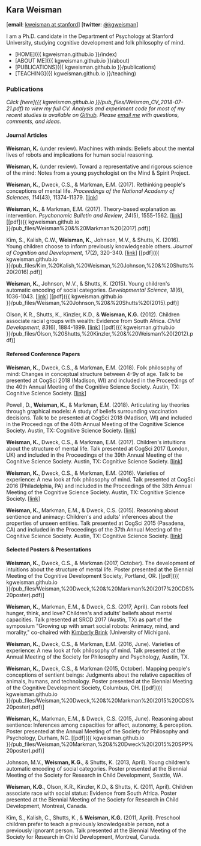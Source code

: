 ## Kara Weisman

[**email**: [kweisman at stanford](mailto:kweisman@stanford.edu)] [**twitter**: [@kgweisman](https://twitter.com/kgweisman)]

I am a Ph.D. candidate in the Department of Psychology at Stanford University, studying cognitive development and folk philosophy of mind.

* [HOME]({{ kgweisman.github.io }}/index)
* [ABOUT ME]({{ kgweisman.github.io }}/about)
* [PUBLICATIONS]({{ kgweisman.github.io }}/publications)
* [TEACHING]({{ kgweisman.github.io }}/teaching)

### Publications

_Click [here]({{ kgweisman.github.io }}/pub_files/Weisman_CV_2018-07-21.pdf) to view my full CV. Analysis and experiment code for most of my recent studies is available on [Github](https://github.com/kgweisman). Please [email me](mailto:kweisman@stanford.edu) with questions, comments, and ideas._

#### Journal Articles

**Weisman, K.** (under review). Machines with minds: Beliefs about the mental lives of robots and implications for human social reasoning.

**Weisman, K.** (under review). Toward a representative and rigorous science of the mind: Notes
from a young psychologist on the Mind & Spirit Project.

**Weisman, K.**, Dweck, C.S., & Markman, E.M. (2017). Rethinking people's conceptions of mental life. _Proceedings of the National Academy of Sciences_, _114_(43), 11374-11379. [[link](http://www.pnas.org/content/114/43/11374.short)]

**Weisman, K.**, & Markman, E.M. (2017). Theory-based explanation as intervention. _Psychonomic Bulletin and Review_, _24_(5), 1555-1562. [[link](http://www.readcube.com/articles/10.3758/s13423-016-1207-2'author_access_token=sDJbPfAPbRSIbsLbDlGa8ZAH0g46feNdnc402WrhzyrXfM5itBtMyVjVlB6lonXukRiOpuDRan29-KQZFHMnjqz8isY7i0JADwz7M61StkaFLCPB5xg6ZdX_nyzcJ_t_fElFpwuVnNZVDUw3pDYyEg%3D%3D)] [[pdf]({{ kgweisman.github.io }}/pub_files/Weisman%20&%20Markman%20(2017).pdf)]

Kim, S., Kalish, C.W., **Weisman, K.**, Johnson, M.V., & Shutts, K. (2016). Young children choose to inform previously knowledgeable others. _Journal of Cognition and Development_, _17_(2), 320-340. [[link](http://www.tandfonline.com/doi/abs/10.1080/15248372.2014.952731)] [[pdf]({{ kgweisman.github.io }}/pub_files/Kim,%20Kalish,%20Weisman,%20Johnson,%20&%20Shutts%20(2016).pdf)]

**Weisman, K.**, Johnson, M.V., & Shutts, K. (2015). Young children's automatic encoding of social categories. _Developmental Science_, _18_(6), 1036-1043. [[link](http://onlinelibrary.wiley.com/doi/10.1111/desc.12269/full)] [[pdf]({{ kgweisman.github.io }}/pub_files/Weisman,%20Johnson,%20&%20Shutts%20(2015).pdf)]

Olson, K.R., Shutts, K., Kinzler, K.D., & **Weisman, K.G.** (2012). Children associate racial groups with wealth: Evidence from South Africa. _Child Development_, _83_(6), 1884-1899. [[link](http://onlinelibrary.wiley.com/doi/10.1111/j.1467-8624.2012.01819.x/abstract)] [[pdf]({{ kgweisman.github.io }}/pub_files/Olson,%20Shutts,%20Kinzler,%20&%20Weisman%20(2012).pdf)]

#### Refereed Conference Papers

**Weisman, K.**, Dweck, C.S., & Markman, E.M. (2018). Folk philosophy of mind: Changes in conceptual structure between 4-9y of age. Talk to be presented at CogSci 2018 (Madison, WI) and included in the Proceedings of the 40th Annual Meeting of the Cognitive Science Society. Austin, TX: Cognitive Science Society. [[link](http://mindmodeling.org/cogsci2018/papers/0229/0229.pdf)]

Powell, D., **Weisman, K.**, & Markman, E.M. (2018). Articulating lay theories through graphical models: A study of beliefs surrounding vaccination decisions. Talk to be presented at CogSci 2018 (Madison, WI) and included in the Proceedings of the 40th Annual Meeting of the Cognitive Science Society. Austin, TX: Cognitive Science Society. [[link](http://mindmodeling.org/cogsci2018/papers/0183/0183.pdf)]

**Weisman, K.**, Dweck, C.S., & Markman, E.M. (2017). Children's intuitions about the structure of mental life. Talk presented at CogSci 2017 (London, UK) and included in the Proceedings of the 39th Annual Meeting of the Cognitive Science Society. Austin, TX: Cognitive Science Society. [[link](https://mindmodeling.org/cogsci2017/papers/0256/paper0256.pdf)]

**Weisman, K.**, Dweck, C.S., & Markman, E.M. (2016). Varieties of experience: A new look at folk philosophy of mind. Talk presented at CogSci 2016 (Philadelphia, PA) and included in the Proceedings of the 38th Annual Meeting of the Cognitive Science Society. Austin, TX: Cognitive Science Society. [[link](https://mindmodeling.org/cogsci2016/papers/0472/paper0472.pdf)]

**Weisman, K.**, Markman, E.M., & Dweck, C.S. (2015). Reasoning about sentience and animacy: Children's and adults' inferences about the properties of unseen entities. Talk presented at CogSci 2015 (Pasadena, CA) and included in the Proceedings of the 37th Annual Meeting of the Cognitive Science Society. Austin, TX: Cognitive Science Society. [[link](https://mindmodeling.org/cogsci2015/papers/0450/paper0450.pdf)]

#### Selected Posters & Presentations

**Weisman, K.**, Dweck, C.S., & Markman (2017, October). The development of intuitions about the structure of mental life. Poster presented at the Biennial Meeting of the Cognitive Development Society, Portland, OR. [[pdf]({{ kgweisman.github.io }}/pub_files/Weisman,%20Dweck,%20&%20Markman%20(2017%20CDS%20poster).pdf)]

**Weisman, K.**, Markman, E.M., & Dweck, C.S. (2017, April). Can robots feel hunger, think, and love? Children's and adults' beliefs about mental capacities. Talk presented at SRCD 2017 (Austin, TX) as part of the symposium "Growing up with smart social robots: Animacy, mind, and morality," co-chaired with [Kimberly Brink](https://lsa.umich.edu/psych/people/graduate-students/kabrink.html) (University of Michigan).

**Weisman, K.**, Dweck, C.S., & Markman, E.M. (2016, June). Varieties of experience: A new look at folk philosophy of mind. Talk presented at the Annual Meeting of the Society for Philosophy and Psychology, Austin, TX.

**Weisman, K.**, Dweck, C.S., & Markman (2015, October). Mapping people's conceptions of sentient beings: Judgments about the relative capacities of animals, humans, and technology. Poster presented at the Biennial Meeting of the Cognitive Development Society, Columbus, OH. [[pdf]({{ kgweisman.github.io }}/pub_files/Weisman,%20Dweck,%20&%20Markman%20(2015%20CDS%20poster).pdf)]

**Weisman, K.**, Markman, E.M., & Dweck, C.S. (2015, June). Reasoning about sentience: Inferences among capacities for affect, autonomy, & perception. Poster presented at the Annual Meeting of the Society for Philosophy and Psychology, Durham, NC. [[pdf]({{ kgweisman.github.io }}/pub_files/Weisman,%20Markman,%20&%20Dweck%20(2015%20SPP%20poster).pdf)]

Johnson, M.V., **Weisman, K.G.**, & Shutts, K. (2013, April). Young children's automatic encoding of social categories. Poster presented at the Biennial Meeting of the Society for Research in Child Development, Seattle, WA.

**Weisman, K.G.**, Olson, K.R., Kinzler, K.D., & Shutts, K. (2011, April). Children associate race with social status: Evidence from South Africa. Poster presented at the Biennial Meeting of the Society for Research in Child Development, Montreal, Canada.

Kim, S., Kalish, C., Shutts, K., & **Weisman, K.G.** (2011, April). Preschool children prefer to teach a previously knowledgeable person, not a previously ignorant person. Talk presented at the Biennial Meeting of the Society for Research in Child Development, Montreal, Canada.